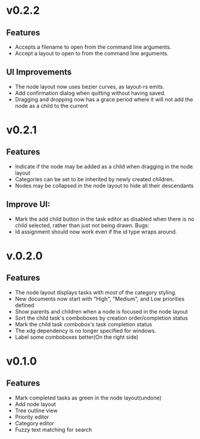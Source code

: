# v0.2.2

## Features
* Accepts a filename to open from the command line arguments.
* Accept a layout to open to from the command line arguments.

## UI Improvements
* The node layout now uses bezier curves, as layout-rs emits.
* Add confirmation dialog when quitting without having saved.
* Dragging and dropping now has a grace period where it will not
  add the node as a child to the current

# v0.2.1

## Features

* Indicate if the node may be added as a child when dragging in the node layout
* Categories can be set to be inherited by newly created children.
* Nodes may be collapsed in the node layout to hide all their descendants

## Improve UI:
* Mark the add child button in the task editor as disabled when there is
  no child selected, rather than just not being drawn.
Bugs:
* Id assignment should now work even if the id type wraps around.

# v.0.2.0

## Features

* The node layout displays tasks with *most* of the category styling.
* New documents now start with "High", "Medium", and Low priorities defined
* Show parents and children when a node is focused in the node layout
* Sort the child task's comboboxes by creation order/completion status
* Mark the child task combobox's task completion status
* The xdg dependency is no longer specified for windows.
* Label some comboboxes better(On the right side)

# v0.1.0

## Features
* Mark completed tasks as green in the node layout(undone)
* Add node layout
* Tree outline view
* Priority editor
* Category editor
* Fuzzy text matching for search
